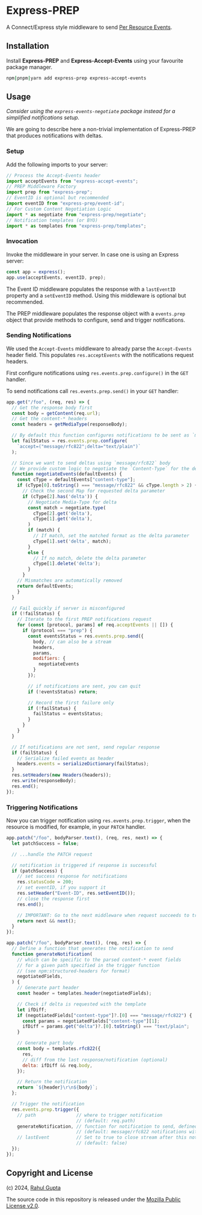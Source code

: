 # Express-PREP

A Connect/Express style middleware to send [Per Resource Events](https://cxres.github.io/prep/draft-gupta-httpbis-per-resource-events.html).

## Installation

Install **Express-PREP** and **Express-Accept-Events** using your favourite package manager.

```sh
npm|pnpm|yarn add express-prep express-accept-events
```

## Usage

*Consider using the `express-events-negotiate` package instead for a simplified notifications setup.*

We are going to describe here a non-trivial implementation of Express-PREP that produces notifications with deltas.

### Setup

Add the following imports to your server:

```js
// Process the Accept-Events header
import acceptEvents from "express-accept-events";
// PREP Middleware Factory
import prep from "express-prep";
// EventID is optional but recommended
import eventID from "express-prep/event-id";
// For Custom Content Negotiation Logic
import * as negotiate from "express-prep/negotiate";
// Notification templates (or BYO)
import * as templates from "express-prep/templates";
```

### Invocation

Invoke the middleware in your server. In case one is using an Express server:

```js
const app = express();
app.use(acceptEvents, eventID, prep);
```

The Event ID middleware populates the response with a `lastEventID` property and a `setEventID` method. Using this middleware is optional but recommended.

The PREP middleware populates the response object with a `events.prep` object that provide methods to configure, send and trigger notifications.

### Sending Notifications

We used the `Accept-Events` middleware to already parse the `Accept-Events` header field. This populates `res.acceptEvents` with the notifications request headers.

First configure notifications using `res.events.prep.configure()` in the `GET` handler.

To send notifications call `res.events.prep.send()` in your `GET` handler:

```js
app.get("/foo", (req, res) => {
  // Get the response body first
  const body = getContent(req.url);
  // Get the content-* headers
  const headers = getMediaType(responseBody);

  // By default this function configures notifications to be sent as `message/rfc822`.
  let failStatus = res.events.prep.configure(
    `accept=("message/rfc822";delta="text/plain")`
  );

  // Since we want to send deltas using `message/rfc822` body
  // We provide custom logic to negotiate the `Content-Type` for the delta
  function negotiateEvents(defaultEvents) {
    const cType = defaultEvents["content-type"];
    if (cType[0].toString() === "message/rfc822" && cType.length > 2) {
      // Check the second Map for requested delta parameter
      if (cType[2].has('delta')) {
        // Negotiate Media-Type for delta
        const match = negotiate.type(
          cType[2].get('delta'),
          cType[1].get('delta'),
        )
        if (match) {
          // If match, set the matched format as the delta parameter
          cType[1].set('delta', match);
        }
        else {
          // If no match, delete the delta parameter
          cType[1].delete('delta');
        }
      }
    // Mismatches are automatically removed
    return defaultEvents;
    }
  }

  // Fail quickly if server is misconfigured
  if (!failStatus) {
    // Iterate to the first PREP notifications request
    for (const [protocol, params] of req.acceptEvents || []) {
      if (protocol === "prep") {
        const eventsStatus = res.events.prep.send({
          body, // can also be a stream
          headers,
          params,
          modifiers: {
            negotiateEvents
          }
        });

        // if notifications are sent, you can quit
        if (!eventsStatus) return;

        // Record the first failure only
        if (!failStatus) {
          failStatus = eventsStatus;
        }
      }
    }
  }

  // If notifications are not sent, send regular response
  if (failStatus) {
    // Serialize failed events as header
    headers.events = serializeDictionary(failStatus);
  }
  res.setHeaders(new Headers(headers));
  res.write(responseBody);
  res.end();
});
```

### Triggering Notifications

Now you can trigger notification using `res.events.prep.trigger`, when the resource is modified, for example, in your `PATCH` handler.

```js
app.patch("/foo", bodyParser.text(), (req, res, next) => {
  let patchSuccess = false;

  // ...handle the PATCH request

  // notification is triggered if response is successful
  if (patchSuccess) {
    // set success response for notifications
    res.statusCode = 200;
    // set eventID, if you support it
    res.setHeader("Event-ID", res.setEventID());
    // close the response first
    res.end();

    // IMPORTANT: Go to the next middleware when request succeeds to trigger the notification
    return next && next();
  }
});

app.patch("/foo", bodyParser.text(), (req, res) => {
  // Define a function that generates the notification to send
  function generateNotification(
    // which can be specific to the parsed content-* event fields
    // for a given path specified in the trigger function
    // (see npm:structured-headers for format)
    negotiatedFields,
  ) {
    // Generate part header
    const header = templates.header(negotiatedFields);

    // Check if delta is requested with the template
    let ifDiff;
    if (negotiatedFields["content-type"]?.[0] === "message/rfc822") {
      const params = negotiatedFields["content-type"][1];
      ifDiff = params.get("delta")?.[0].toString() === "text/plain";
    }

    // Generate part body
    const body = templates.rfc822({
      res,
      // diff from the last response/notification (optional)
      delta: ifDiff && req.body,
    });

    // Return the notification
    return `${header}\r\n${body}`;
  };

  // Trigger the notification
  res.events.prep.trigger({
    // path               // where to trigger notification
                          // (default: req.path)
    generateNotification, // function for notification to send, defined above
                          // (default: message/rfc822 notifications with only headers)
    // lastEvent          // Set to true to close stream after this notification
                          // (default: false)
  });
});
```

## Copyright and License

(c) 2024, [Rahul Gupta](https://cxres.pages.dev/profile#i)

The source code in this repository is released under the [Mozilla Public License v2.0](./LICENSE).
